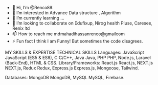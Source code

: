 - 👋 Hi, I’m @Renco88
- 👀 I’m interested in Advance Data structure , Algorithm
- 🌱 I’m currently learning ...
- 💞️ I’m looking to collaborate on Edufixup, Nirog health Pluse, Caresee, Renix ltd
- 📫 How to reach me mdmahadihassanrenco@gmailcom
- ⚡ Fun fact I think I am Funny! But sometimes the code disagrees.

<!---
Renco88/Renco88 is a ✨ special ✨ repository because its `README.md` (this file) appears on your GitHub profile.
You can click the Preview link to take a look at your changes.
--->
MY SKILLS & EXPERTISE
TECHNICAL SKILLS
Languages: JavaScript JavaScript (ES5 & ES6), C C/C++, Java Java, PHP PHP, Node.js, Laravel (Back-End), HTML & CSS.
Library/Frameworks: React.js React.js, NEXT.js NEXT.js, Redux Redux, Express.js Express.js, Mongoose, Tailwind.

Databases: MongoDB MongoDB, MySQL MySQL, Firebase.
